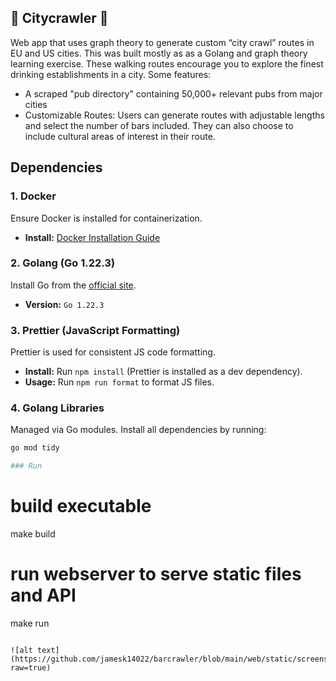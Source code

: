## 🎡 Citycrawler 🍺

Web app that uses graph theory to generate custom “city crawl” routes in EU and US cities. This was built mostly as as a Golang and graph theory learning exercise. These walking routes encourage you to explore the finest drinking establishments in a city. Some features:

- A scraped "pub directory" containing 50,000+ relevant pubs from major cities
- Customizable Routes: Users can generate routes with adjustable lengths and select the number of bars included. They can also choose to include cultural areas of interest in their route.

## Dependencies

### 1. Docker
Ensure Docker is installed for containerization.  
- **Install:** [Docker Installation Guide](https://docs.docker.com/get-docker/)

### 2. Golang (Go 1.22.3)
Install Go from the [official site](https://go.dev/dl/).  
- **Version:** `Go 1.22.3`

### 3. Prettier (JavaScript Formatting)
Prettier is used for consistent JS code formatting.  
- **Install:** Run `npm install` (Prettier is installed as a dev dependency).  
- **Usage:** Run `npm run format` to format JS files.

### 4. Golang Libraries
Managed via Go modules. Install all dependencies by running:
  ```bash
  go mod tidy

### Run

```
# build executable
make build

# run webserver to serve static files and API
make run
```

![alt text](https://github.com/jamesk14022/barcrawler/blob/main/web/static/screenshot.jpg?raw=true)
